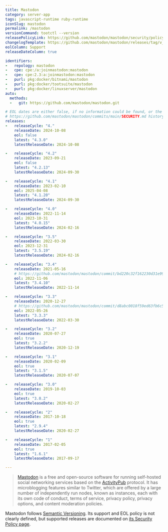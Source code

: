 ```yaml
---
title: Mastodon
category: server-app
tags: javascript-runtime ruby-runtime
iconSlug: mastodon
permalink: /mastodon
versionCommand: tootctl --version
releasePolicyLink: https://github.com/mastodon/mastodon/security/policy
changelogTemplate: https://github.com/mastodon/mastodon/releases/tag/v__LATEST__
eolColumn: Support
releaseDateColumn: true

identifiers:
-   repology: mastodon
-   cpe: cpe:/a:joinmastodon:mastodon
-   cpe: cpe:2.3:a:joinmastodon:mastodon
-   purl: pkg:docker/bitnami/mastodon
-   purl: pkg:docker/tootsuite/mastodon
-   purl: pkg:docker/linuxserver/mastodon
auto:
  methods:
  -   git: https://github.com/mastodon/mastodon.git

# EOL dates are either false, if no information could be found, or the date found in
# https://github.com/mastodon/mastodon/commits/main/SECURITY.md history.
releases:
-   releaseCycle: "4."
    releaseDate: 2024-10-08
    eol: false
    latest: "4.3.0"
    latestReleaseDate: 2024-10-08

-   releaseCycle: "4.2"
    releaseDate: 2023-09-21
    eol: false
    latest: "4.2.13"
    latestReleaseDate: 2024-09-30

-   releaseCycle: "4.1"
    releaseDate: 2023-02-10
    eol: 2025-04-08
    latest: "4.1.20"
    latestReleaseDate: 2024-09-30

-   releaseCycle: "4.0"
    releaseDate: 2022-11-14
    eol: 2023-10-31
    latest: "4.0.15"
    latestReleaseDate: 2024-02-16

-   releaseCycle: "3.5"
    releaseDate: 2022-03-30
    eol: 2023-12-31
    latest: "3.5.19"
    latestReleaseDate: 2024-02-16

-   releaseCycle: "3.4"
    releaseDate: 2021-05-16
    # https://github.com/mastodon/mastodon/commit/bd220c32f162230d31e99bdabd30aea787a89cfc
    eol: 2022-11-06
    latest: "3.4.10"
    latestReleaseDate: 2022-11-14

-   releaseCycle: "3.3"
    releaseDate: 2020-12-27
    # https://github.com/mastodon/mastodon/commit/d8abc0018f59ed63fb6c5fae2f6081c141a4b978
    eol: 2022-05-26
    latest: "3.3.3"
    latestReleaseDate: 2022-03-30

-   releaseCycle: "3.2"
    releaseDate: 2020-07-27
    eol: true
    latest: "3.2.2"
    latestReleaseDate: 2020-12-19

-   releaseCycle: "3.1"
    releaseDate: 2020-02-09
    eol: true
    latest: "3.1.5"
    latestReleaseDate: 2020-07-07

-   releaseCycle: "3.0"
    releaseDate: 2019-10-03
    eol: true
    latest: "3.0.2"
    latestReleaseDate: 2020-02-27

-   releaseCycle: "2"
    releaseDate: 2017-10-18
    eol: true
    latest: "2.9.4"
    latestReleaseDate: 2020-02-27

-   releaseCycle: "1"
    releaseDate: 2017-02-05
    eol: true
    latest: "1.6.1"
    latestReleaseDate: 2017-09-17

---
```


> [Mastodon](https://joinmastodon.org/) is a free and open-source software for running self-hosted
> social networking services based on the [ActivityPub](https://activitypub.rocks/) protocol. It has microblogging features
> similar to Twitter, which are offered by a large number of independently run nodes, known as
> instances, each with its own code of conduct, terms of service, privacy policy, privacy options,
> and content moderation policies.

Mastodon follows [Semantic Versioning](https://semver.org/). Its support and EOL policy is not
clearly defined, but supported releases are documented on
[its Security Policy page](https://github.com/mastodon/mastodon/security/policy).
